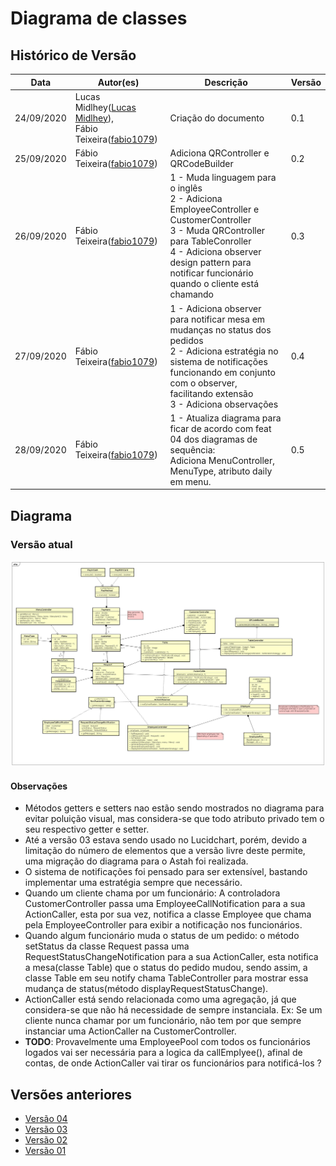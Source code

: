 # Diagrama de classes

## Histórico de Versão

<table>
  <thead>
    <tr>
      <th>Data</th>
      <th>Autor(es)</th>
      <th>Descrição</th>
      <th>Versão</th>  
    </tr>
  </thead>

  <tbody>
    <tr>
      <td>24/09/2020</td>
      <td>
        Lucas Midlhey(<a target="blank" href="https://github.com/lucasmidlhey">Lucas Midlhey</a>),
        <br />
        Fábio Teixeira(<a target="blank" href="https://github.com/fabio1079">fabio1079</a>)
      </td>
      <td>Criação do documento</td>
      <td>0.1</td>
    </tr>
    <tr>
      <td>25/09/2020</td>
      <td>
        Fábio Teixeira(<a target="blank" href="https://github.com/fabio1079">fabio1079</a>)
      </td>
      <td>Adiciona QRController e QRCodeBuilder</td>
      <td>0.2</td>
    </tr>
    <tr>
      <td>26/09/2020</td>
      <td>
        Fábio Teixeira(<a target="blank" href="https://github.com/fabio1079">fabio1079</a>)
      </td>
      <td>
        1 - Muda linguagem para o inglês<br />
        2 - Adiciona EmployeeController e CustomerController<br />
        3 - Muda QRController para TableConroller<br />
        4 - Adiciona observer design pattern para notificar funcionário quando o cliente está chamando
      </td>
      <td>0.3</td>
    </tr>
    <tr>
      <td>27/09/2020</td>
      <td>
        Fábio Teixeira(<a target="blank" href="https://github.com/fabio1079">fabio1079</a>)
      </td>
      <td>
        1 - Adiciona observer para notificar mesa em mudanças no status dos pedidos<br />
        2 - Adiciona estratégia no sistema de notificações funcionando em conjunto com o observer, facilitando extensão<br />
        3 - Adiciona observações
      </td>
      <td>0.4</td>
    </tr>
    <tr>
      <td>28/09/2020</td>
      <td>
        Fábio Teixeira(<a target="blank" href="https://github.com/fabio1079">fabio1079</a>)
      </td>
      <td>
        1 - Atualiza diagrama para ficar de acordo com feat 04 dos diagramas de sequência:<br />
        Adiciona MenuController, MenuType, atributo daily em menu.
      </td>
      <td>0.5</td>
    </tr>
  </tbody>
</table>

## Diagrama

### Versão atual

[![Diagrama de classes](../../images/UML/DiaClasses/diagram_classesv05.jpg)](https://ibb.co/TWNMH35)

#### Observações

- Métodos getters e setters nao estão sendo mostrados no diagrama para evitar poluição visual, mas considera-se que todo atributo privado tem o seu respectivo getter e setter.
- Até a versão 03 estava sendo usado no Lucidchart, porém, devido a limitação do número de elementos que a versão livre deste permite, uma migração do diagrama para o Astah foi realizada.
- O sistema de notificações foi pensado para ser extensível, bastando implementar uma estratégia sempre que necessário.
- Quando um cliente chama por um funcionário: A controladora CustomerController passa uma EmployeeCallNotification para a sua ActionCaller, esta por sua vez, notifica a classe Employee que chama pela EmployeeController para exibir a notificação nos funcionários.
- Quando algum funcionário muda o status de um pedido: o método setStatus da classe Request passa uma RequestStatusChangeNotification para a sua ActionCaller, esta notifica a mesa(classe Table) que o status do pedido mudou, sendo assim, a classe Table em seu notify chama TableController para mostrar essa mudança de status(método displayRequestStatusChange).
- ActionCaller está sendo relacionada como uma agregação, já que considera-se que não há necessidade de sempre instanciala. Ex: Se um cliente nunca chamar por um funcionário, não tem por que sempre instanciar uma ActionCaller na CustomerController.
- <strong>TODO</strong>: Provavelmente uma EmployeePool com todos os funcionários logados vai ser necessária para a logica da callEmplyee(), afinal de contas, de onde ActionCaller vai tirar os funcionários para notificá-los ?

## Versões anteriores

- [Versão 04](https://ibb.co/9gNWVgF)
- [Versão 03](https://ibb.co/JkrCHvc)
- [Versão 02](https://ibb.co/gP8WzxT)
- [Versão 01](https://ibb.co/5jqPWw9)
